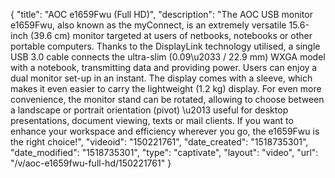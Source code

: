{
    "title": "AOC e1659Fwu (Full HD)",
    "description": "The AOC USB monitor e1659Fwu, also known as the myConnect, is an extremely versatile 15.6-inch (39.6 cm) monitor targeted at users of netbooks, notebooks or other portable computers. Thanks to the DisplayLink technology utilised, a single USB 3.0 cable connects the ultra-slim (0.09\u2033 \/ 22.9 mm) WXGA model with a notebook, transmitting data and providing power. Users can enjoy a dual monitor set-up in an instant. The display comes with a sleeve, which makes it even easier to carry the lightweight (1.2 kg) display. For even more convenience, the monitor stand can be rotated, allowing to choose between a landscape or portrait orientation (pivot) \u2013 useful for desktop presentations, document viewing, texts or mail clients. If you want to enhance your workspace and efficiency wherever you go, the e1659Fwu is the right choice!",
    "videoid": "150221761",
    "date_created": "1518735301",
    "date_modified": "1518735301",
    "type": "captivate",
    "layout": "video",
    "url": "\/v\/aoc-e1659fwu-full-hd\/150221761"
}
